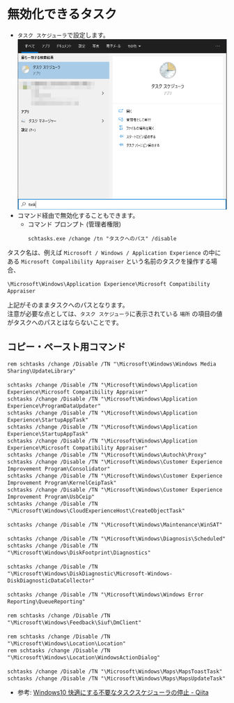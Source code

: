 # 無効化できるタスク
* `タスク スケジューラ`で設定します。  
![Task Scheduler](../../assets/images/task_scheduler_1.png)
* コマンド経由で無効化することもできます。  
    * コマンド プロンプト (管理者権限)
        ```
        schtasks.exe /change /tn "タスクへのパス" /disable
        ```

タスク名は、例えば `Microsoft / Windows / Application Experience` の中にある `Microsoft Compalibility Appraiser` という名前のタスクを操作する場合、
```
\Microsoft\Windows\Application Experience\Microsoft Compatibility Appraiser
```
上記がそのままタスクへのパスとなります。  
注意が必要な点としては、`タスク スケジューラ`に表示されている `場所` の項目の値がタスクへのパスとはならないことです。  


## コピー・ペースト用コマンド
```
rem schtasks /change /Disable /TN "\Microsoft\Windows\Windows Media Sharing\UpdateLibrary"

schtasks /change /Disable /TN "\Microsoft\Windows\Application Experience\Microsoft Compatibility Appraiser"
schtasks /change /Disable /TN "\Microsoft\Windows\Application Experience\ProgramDataUpdater"
schtasks /change /Disable /TN "\Microsoft\Windows\Application Experience\StartupAppTask"
schtasks /change /Disable /TN "\Microsoft\Windows\Application Experience\StartupAppTask"
schtasks /change /Disable /TN "\Microsoft\Windows\Application Experience\Microsoft Compatibility Appraiser"
schtasks /change /Disable /TN "\Microsoft\Windows\Autochk\Proxy"
schtasks /change /Disable /TN "\Microsoft\Windows\Customer Experience Improvement Program\Consolidator"
schtasks /change /Disable /TN "\Microsoft\Windows\Customer Experience Improvement Program\KernelCeipTask"
schtasks /change /Disable /TN "\Microsoft\Windows\Customer Experience Improvement Program\UsbCeip"
schtasks /change /Disable /TN "\Microsoft\Windows\CloudExperienceHost\CreateObjectTask"

schtasks /change /Disable /TN "\Microsoft\Windows\Maintenance\WinSAT"

schtasks /change /Disable /TN "\Microsoft\Windows\Diagnosis\Scheduled"
schtasks /change /Disable /TN "\Microsoft\Windows\DiskFootprint\Diagnostics"

schtasks /change /Disable /TN "\Microsoft\Windows\DiskDiagnostic\Microsoft-Windows-DiskDiagnosticDataCollector"

schtasks /change /Disable /TN "\Microsoft\Windows\Windows Error Reporting\QueueReporting"

rem schtasks /change /Disable /TN "\Microsoft\Windows\Feedback\Siuf\DmClient"

rem schtasks /change /Disable /TN "\Microsoft\Windows\Location\Location"
rem schtasks /change /Disable /TN "\Microsoft\Windows\Location\WindowsActionDialog"

schtasks /change /Disable /TN "\Microsoft\Windows\Maps\MapsToastTask"
schtasks /change /Disable /TN "\Microsoft\Windows\Maps\MapsUpdateTask"
```

* 参考: [Windows10 快適にする不要なタスクスケジューラの停止 - Qiita](https://qiita.com/mkam/items/2764fc1e7198b571b62e)
